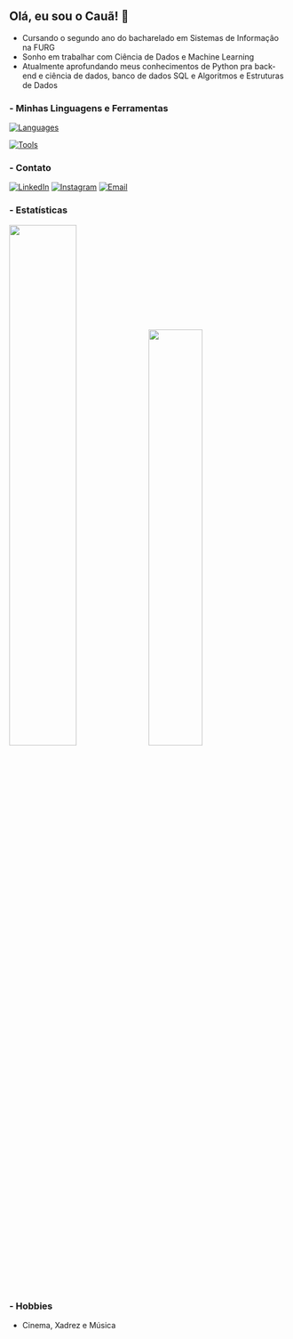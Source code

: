 ## Olá, eu sou o Cauã! 👋 


- Cursando o segundo ano do bacharelado em Sistemas de Informação na FURG
- Sonho em trabalhar com Ciência de Dados e Machine Learning
- Atualmente aprofundando meus conhecimentos de Python pra back-end e ciência de dados, banco de dados SQL e Algoritmos e Estruturas de Dados 

### - Minhas Linguagens e Ferramentas 

[![Languages](https://skillicons.dev/icons?i=html,css,js,py)](https://skillicons.dev)

[![Tools](https://skillicons.dev/icons?i=git,vscode,linux)](https://skillicons.dev)

### - Contato

[![LinkedIn](https://img.shields.io/badge/linkedin-0A66C2?style=for-the-badge&logo=linkedin&logoColor=white)](https://www.linkedin.com/in/cauafsantosdev/)
[![Instagram](https://img.shields.io/badge/instagram-E4405F?style=for-the-badge&logo=instagram&logoColor=white)](https://www.instagram.com/cauafsantosdev/)
[![Email](https://img.shields.io/badge/email-EA4335?style=for-the-badge&logo=gmail&logoColor=white)](mailto:cauafsantosdev@gmail.com)

### - Estatísticas

<p><img width="49%" src="https://github-readme-stats.vercel.app/api?username=cauafsantosdev&theme=midnight-purple&show_icons=true&rank_icon=github&hide_border=false&count_private=true"> <img width="43.8%" src="https://github-readme-stats.vercel.app/api/top-langs/?username=cauafsantosdev&theme=midnight-purple&show_icons=true&hide_border=false&layout=compact"></p>

### - Hobbies

- Cinema, Xadrez e Música
